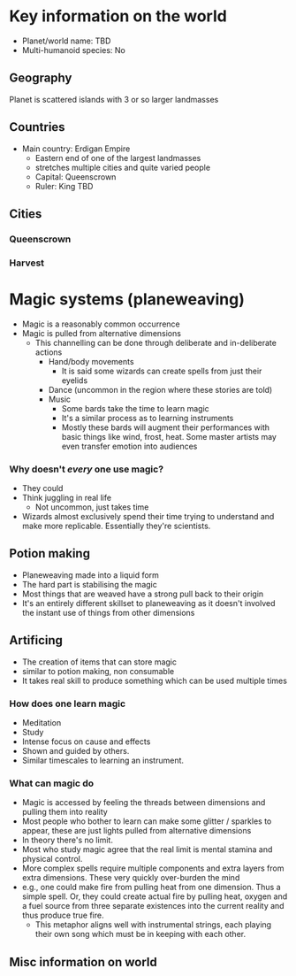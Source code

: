 # Key information on the world 
- Planet/world name: TBD
- Multi-humanoid species: No

## Geography
Planet is scattered islands with 3 or so larger landmasses 

## Countries
- Main country: Erdigan Empire 
  - Eastern end of one of the largest landmasses
  - stretches multiple cities and quite varied people 
  - Capital: Queenscrown
  - Ruler: King TBD
## Cities 
### Queenscrown 
### Harvest


# Magic systems (planeweaving)
- Magic is a reasonably common occurrence
- Magic is pulled from alternative dimensions 
  - This channelling can be done through deliberate and in-deliberate actions
    - Hand/body movements
      - It is said some wizards can create spells from just their eyelids 
    - Dance (uncommon in the region where these stories are told)
    - Music
      - Some bards take the time to learn magic
      - It's a similar process as to learning instruments
      - Mostly these bards will augment their performances with basic things
        like wind, frost, heat. Some master artists may even transfer emotion
        into audiences
### Why doesn't *every* one use magic?
- They could
- Think juggling in real life
  - Not uncommon, just takes time
- Wizards almost exclusively spend their time trying to understand and make more
  replicable. Essentially they're scientists. 

## Potion making 
- Planeweaving made into a liquid form
- The hard part is stabilising the magic
- Most things that are weaved have a strong pull back to their origin
- It's an entirely different skillset to planeweaving as it doesn't involved the
  instant use of things from other dimensions

## Artificing
- The creation of items that can store magic
- similar to potion making, non consumable 
- It takes real skill to produce something which can be used multiple times

### How does one learn magic
- Meditation 
- Study
- Intense focus on cause and effects 
- Shown and guided by others.
- Similar timescales to learning an instrument. 

### What can magic do
- Magic is accessed by feeling the threads between dimensions and pulling them
  into reality 
- Most people who bother to learn can make some glitter / sparkles to appear,
  these are just lights pulled from alternative dimensions
- In theory there's no limit. 
- Most who study magic agree that the real limit is mental stamina and physical
  control. 
- More complex spells require multiple components and extra layers from extra
  dimensions. These very quickly over-burden the mind
- e.g., one could make fire from pulling heat from one dimension. Thus a simple
  spell. Or, they could create actual fire by pulling heat, oxygen and a fuel
  source from three separate existences into the current reality and thus
  produce true fire. 
  - This metaphor aligns well with instrumental strings, each playing their own
    song which must be in keeping with each other.

## Misc information on world 